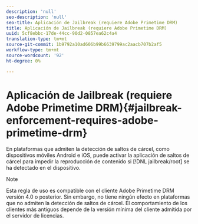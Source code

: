 ```yaml
---
description: 'null'
seo-description: 'null'
seo-title: Aplicación de Jailbreak (requiere Adobe Primetime DRM)
title: Aplicación de Jailbreak (requiere Adobe Primetime DRM)
uuid: 5cf8ebbc-17de-44cc-90d2-0857ea62c4a4
translation-type: tm+mt
source-git-commit: 1b9792a10ad606b99b6639799ac2aacb707b2af5
workflow-type: tm+mt
source-wordcount: '92'
ht-degree: 0%

---
```



# Aplicación de Jailbreak (requiere Adobe Primetime DRM){#jailbreak-enforcement-requires-adobe-primetime-drm}

En plataformas que admiten la detección de saltos de cárcel, como dispositivos móviles Android e iOS, puede activar la aplicación de saltos de cárcel para impedir la reproducción de contenido si [!DNL jailbreak/root] se ha detectado en el dispositivo.

>[!NOTE]
>
>Esta regla de uso es compatible con el cliente Adobe Primetime DRM versión 4.0 o posterior. Sin embargo, no tiene ningún efecto en plataformas que no admiten la detección de saltos de cárcel. El comportamiento de los clientes más antiguos depende de la versión mínima del cliente admitida por el servidor de licencias.

